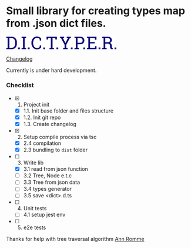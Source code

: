 Small library for creating types map from .json dict files.
===========================================================

<img width="300" src="https://raw.githubusercontent.com/Tardigrada777/dictyper/master/docs/assets/dictyper.png">

[Changelog](CHANGELOG.md)

Currently is under hard development.

### Checklist

- [x] 1. Project init
    - [x] 1.1. Init base folder and files structure
    - [x] 1.2. Init git repo
    - [x] 1.3. Create changelog
- [x] 2. Setup compile process via tsc
    - [x] 2.4 compilation
    - [x] 2.3 bundling to `dist` folder
- [ ] 3. Write lib
    - [x] 3.1 read from json function
    - [ ] 3.2 Tree, Node e.t.c
    - [ ] 3.3 Tree from json data
    - [ ] 3.4 types generator
    - [ ] 3.5 save \<dict\>.d.ts
- [ ] 4. Unit tests
    - [ ] 4.1 setup jest env
- [ ] 5. e2e tests

Thanks for help with tree traversal algorithm [Ann Romme](https://github.com/rommeA)
